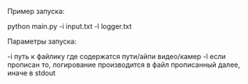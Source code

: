 Пример запуска:

python main.py -i input.txt -l logger.txt

Параметры запуска:

-i   путь к файлику где содержатся пути/айпи видео/камер
-l   если прописан то, логирование производится в файл прописанный далее, иначе в stdout

